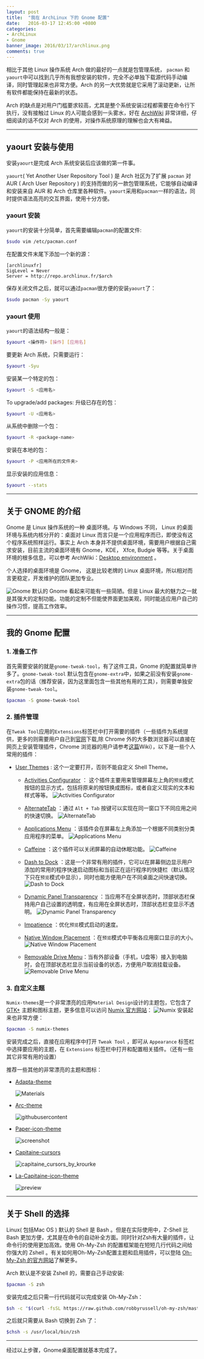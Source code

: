 ```yaml
---
layout: post
title:  "我在 ArchLinux 下的 Gnome 配置"
date:   2016-03-17 12:45:00 +0800
categories:
- ArchLinux
- Gnome
banner_image: 2016/03/17/archlinux.png
comments: true
---
```

相比于其他 Linux 操作系统 Arch 做的最好的一点就是包管理系统， `pacman` 和 `yaourt`中可以找到几乎所有我想安装的软件，完全不必单独下载源代码手动编译，同时管理起来也非常方便。Arch 的另一大优势就是它采用了滚动更新，让所有软件都能保持在最新的状态。

Arch 的缺点是对用户门槛要求较高，尤其是整个系统安装过程都需要在命令行下执行，没有接触过 Linux 的人可能会感到一头雾水，好在 [ArchWiki](https://wiki.archlinux.org/) 非常详细，仔细阅读的话不仅对 Arch 的使用，对操作系统原理的理解也会大有裨益。

---
## yaourt 安装与使用

安装`yaourt`是完成 Arch 系统安装后应该做的第一件事。

`yaourt`( Yet Another User Repository Tool ) 是 Arch 社区为了扩展 `pacman` 对 AUR ( Arch User Repository ) 的支持而做的另一款包管理系统，它能够自动编译和安装来自 AUR 和 Arch 仓库里各种软件。`yaourt`采用和`pacman`一样的语法，同时提供语法高亮的交互界面，使用十分方便。

### yaourt 安装

`yaourt`的安装十分简单，首先需要编辑`pacman`的配置文件:

```bash
$sudo vim /etc/pacman.conf
```

在配置文件末尾下添加一个新的源：

```text
[archlinuxfr]
SigLevel = Never
Server = http://repo.archlinux.fr/$arch
```

保存关闭文件之后，就可以通过`pacman`很方便的安装`yaourt`了：

```bash
$sudo pacman -Sy yaourt
```

### yaourt 使用

`yaourt`的语法结构一般是：

```bash
$yaourt <操作符> [操作] [应用名]
```

要更新 Arch 系统，只需要运行：

```bash
$yaourt -Syu
```

安装某一个特定的包：

```bash
$yaourt -S <应用名>
```

To upgrade/add packages:
升级已存在的包：

```bash
$yaourt -U <应用名>
```

从系统中删除一个包：

```bash
$yaourt -R <package-name>
```

安装在本地的包：

```bash
$yaourt -P <应用所在的文件夹>
```

显示安装的应用信息：

```bash
$yaourt --stats
```

---

## 关于 GNOME 的介绍

Gnome 是 Linux 操作系统的一种 桌面环境。与 Windows 不同， Linux 的桌面环境与系统内核分开的：桌面对 Linux 而言只是一个应用程序而已，即使没有这个程序系统照样运行。事实上 Arch 本身并不提供桌面环境，需要用户根据自己需求安装，目前主流的桌面环境有 Gnome，KDE， Xfce, Budgie 等等。关于桌面环境的根多信息，可以参考 ArchWiki：[Desktop environment](https://wiki.archlinux.org/index.php/Desktop_environment#List_of_desktop_environments) 。

个人选择的桌面环境是 Gnome， 这是比较老牌的 Linux 桌面环境，所以相对而言更稳定，开发维护的团队更加专业。

![Gnome](https://www.gnome.org/wp-content/uploads/2015/10/activities_overview.png)
默认的 Gnome 看起来可能有一些简陋。但是 Linux 最大的魅力之一就是其强大的定制功能。功能的定制不但能使界面更加美观，同时能适应用户自己的操作习惯，提高工作效率。

---

## 我的 Gnome 配置

### 1. 准备工作

  首先需要安装的就是`gnome-tweak-tool`，有了这件工具，Gnome 的配置就简单许多了。`gnome-tweak-tool` 默认包含在`gnome-extra`中，如果之前没有安装`gnome-extra`包的话（推荐安装，因为这里面包含一些其他有用的工具），则需要单独安装`gnome-tweak-tool`。

```bash
$pacman -S gnome-tweak-tool
```

### 2. 插件管理

  在`Tweak Tool`应用的`Extensions`标签栏中打开需要的插件（一些插件为系统提供，更多的则需要用户自己到[官网](https://extensions.gnome.org/)下载,除 Chrome 外的大多数浏览器可以直接在网页上安装管理插件，Chrome 浏览器的用户请参考[这篇](https://wiki.gnome.org/Projects/GnomeShellIntegrationForChrome)Wiki），以下是一些个人常用的插件：

- [User Themes](https://extensions.gnome.org/extension/19/user-themes/) : 这个一定要打开，否则不能自定义 Shell Theme。

  - [Activities Configurator](https://extensions.gnome.org/extension/358/activities-configurator/) ：    这个插件主要用来管理屏幕左上角的`预览`模式按钮的显示方式，包括将原来的按钮换成图标，或者自定义现实的文本和样式等等。
    ![Activities Configurator](https://extensions.gnome.org/extension-data/screenshots/screenshot_358_0tEVXqg.png)

  - [AlternateTab](https://extensions.gnome.org/extension/15/alternatetab/) ：通过 `Alt + Tab` 按键可以实现在同一窗口下不同应用之间的快速切换。
    ![AlternateTab](https://extensions.gnome.org/extension-data/screenshots/screenshot_15.png)

  - [Applications Menu](https://extensions.gnome.org/extension/6/applications-menu/) ：该插件会在屏幕左上角添加一个根据不同类别分类应用程序的菜单。
    ![Applications Menu](https://extensions.gnome.org/extension-data/screenshots/screenshot_6.png)

  - [Caffeine](https://extensions.gnome.org/extension/517/caffeine/) ：这个插件可以关闭屏幕的自动休眠功能。
    ![Caffeine](https://extensions.gnome.org/extension-data/screenshots/screenshot_517.png)

  - [Dash to Dock](https://extensions.gnome.org/extension/307/dash-to-dock/) ：这是一个非常有用的插件，它可以在屏幕侧边显示用户添加的常用的程序快速启动图标和当前正在运行程序的快捷栏（默认情况下只在`预览`模式中显示），同时也能方便用户在不同桌面之间快速切换。
    ![Dash to Dock](https://extensions.gnome.org/extension-data/screenshots/screenshot_307_VW5dorQ.png)

  - [Dynamic Panel Transparency](https://extensions.gnome.org/extension/1011/dynamic-panel-transparency/) ：当应用不在全屏状态时，顶部状态栏保持用户自己设置的透明度，有应用在全屏状态时，顶部状态栏变显示不透明。
    ![Dynamic Panel Transparency](https://extensions.gnome.org/extension-data/screenshots/screenshot_1011_pWGnOl9.png)

  - [Impatience](https://extensions.gnome.org/extension/277/impatience/) ：优化`预览`模式启动的速度。

  - [Native Window Placement](https://extensions.gnome.org/extension/18/native-window-placement/) ：在`预览`模式中平衡各应用窗口显示的大小。
    ![Native Window Placement](https://extensions.gnome.org/extension-data/screenshots/screenshot_18.png)

  - [Removable Drive Menu](https://extensions.gnome.org/extension/7/removable-drive-menu/)：当有外部设备（手机，U盘等）接入到电脑时，会在顶部状态栏显示当前设备的状态，方便用户取消挂载设备。
    ![Removable Drive Menu](https://extensions.gnome.org/extension-data/screenshots/screenshot_7.png)

### 3. 自定义主题

  `Numix-themes`是一个非常漂亮的应用`Material Design`设计的主题包，它包含了 [GTK+](https://en.wikipedia.org/wiki/GTK%2B) 主题和图标主题，更多信息可以访问 [Numix 官方网站](https://numixproject.org/)：
  ![Numix](http://pre07.deviantart.net/4d48/th/pre/f/2014/223/d/3/numix_circle_linux_desktop_icon_theme_by_me4oslav-d6uxcka.png)
  安装起来也非常方便：

  ```bash
  $pacman -S numix-themes
  ```

  安装完成之后，直接在应用程序中打开 `Tweak Tool` ，即可从 `Appearance` 标签栏中选择要应用的主题，在 `Extensions` 标签栏中打开和配置相关插件。（还有一些其它非常有用的设置）

  推荐一些其他的非常漂亮的主题和图标：
- [Adapta-theme](https://github.com/adapta-project/adapta-gtk-theme)

  ![Materials](https://github.com/adapta-project/adapta-github-resources/raw/master/images/Materials.png)

- [Arc-theme](https://github.com/horst3180/arc-theme)

  ![githubusercontent](https://camo.githubusercontent.com/4c0001cbfe222446c4b3af91027b716daec7d3d7/687474703a2f2f692e696d6775722e636f6d2f5068354f624f612e706e67)

- [Paper-icon-theme](https://github.com/snwh/paper-icon-theme)

  ![screenshot](https://snwh.org/images/paper/screenshot.png)

- [Capitaine-cursors](https://github.com/keeferrourke/capitaine-cursors)

  ![capitaine_cursors_by_krourke](http://pre06.deviantart.net/4408/th/pre/f/2016/208/4/7/capitaine_cursors_by_krourke-dabmjtm.png)

- [La-Capitaine-icon-theme](https://github.com/keeferrourke/la-capitaine-icon-theme)

  ![preview](https://github.com/keeferrourke/la-capitaine-icon-theme/raw/master/preview.svg.png)

---
## 关于 Shell 的选择

Linux( 包括Mac OS ) 默认的 Shell 是 Bash 。但是在实际使用中，Z-Shell 比 Bash 更加方便，尤其是在命令的自动补全方面。同时针对Zsh有大量的插件，让命令行的使用更加高效。使用 Oh-My-Zsh 的配置框架能在短短几行代码之间给你强大的 Zshell 。有关如何用Oh-My-Zsh配置主题和启用插件，可以登陆 [Oh-My-Zsh 的官方网站](http://ohmyz.sh/)了解更多。

Arch 默认是不安装 Zshell 的，需要自己手动安装:

```bash
$pacman -S zsh
```

安装完成之后只需一行代码就可以完成安装 Oh-My-Zsh：

```bash
$sh -c "$(curl -fsSL https://raw.github.com/robbyrussell/oh-my-zsh/master/tools/install.sh)"
```

之后就只需要从 Bash 切换到 Zsh 了：

```bash
$chsh -s /usr/local/bin/zsh
```

---

经过以上步骤，Gnome桌面配置就基本完成了。
